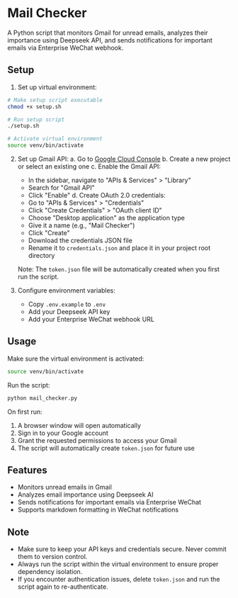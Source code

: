 # Mail Checker

A Python script that monitors Gmail for unread emails, analyzes their importance using Deepseek API, and sends notifications for important emails via Enterprise WeChat webhook.

## Setup

1. Set up virtual environment:
```bash
# Make setup script executable
chmod +x setup.sh

# Run setup script
./setup.sh

# Activate virtual environment
source venv/bin/activate
```

2. Set up Gmail API:
   a. Go to [Google Cloud Console](https://console.cloud.google.com/)
   b. Create a new project or select an existing one
   c. Enable the Gmail API:
      - In the sidebar, navigate to "APIs & Services" > "Library"
      - Search for "Gmail API"
      - Click "Enable"
   d. Create OAuth 2.0 credentials:
      - Go to "APIs & Services" > "Credentials"
      - Click "Create Credentials" > "OAuth client ID"
      - Choose "Desktop application" as the application type
      - Give it a name (e.g., "Mail Checker")
      - Click "Create"
      - Download the credentials JSON file
      - Rename it to `credentials.json` and place it in your project root directory
   
   Note: The `token.json` file will be automatically created when you first run the script.

3. Configure environment variables:
   - Copy `.env.example` to `.env`
   - Add your Deepseek API key
   - Add your Enterprise WeChat webhook URL

## Usage

Make sure the virtual environment is activated:
```bash
source venv/bin/activate
```

Run the script:
```bash
python mail_checker.py
```

On first run:
1. A browser window will open automatically
2. Sign in to your Google account
3. Grant the requested permissions to access your Gmail
4. The script will automatically create `token.json` for future use

## Features

- Monitors unread emails in Gmail
- Analyzes email importance using Deepseek AI
- Sends notifications for important emails via Enterprise WeChat
- Supports markdown formatting in WeChat notifications

## Note

- Make sure to keep your API keys and credentials secure. Never commit them to version control.
- Always run the script within the virtual environment to ensure proper dependency isolation.
- If you encounter authentication issues, delete `token.json` and run the script again to re-authenticate. 